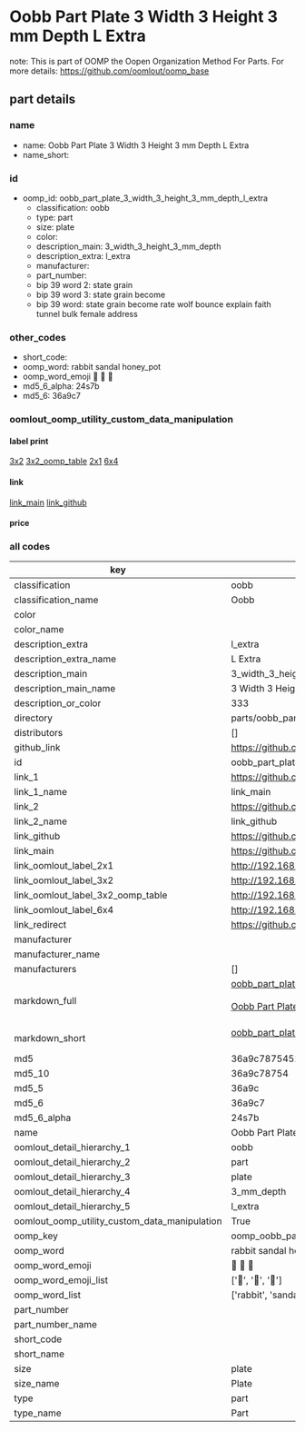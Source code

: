 # Oobb Part Plate 3 Width 3 Height 3 mm Depth L Extra  

note: This is part of OOMP the Oopen Organization Method For Parts. For more details: https://github.com/oomlout/oomp_base

##  part details
  







### name
* name: Oobb Part Plate 3 Width 3 Height 3 mm Depth L Extra
* name_short: 
### id
* oomp_id: oobb_part_plate_3_width_3_height_3_mm_depth_l_extra
  * classification: oobb
  * type: part
  * size: plate
  * color: 
  * description_main: 3_width_3_height_3_mm_depth
  * description_extra: l_extra
  * manufacturer: 
  * part_number: 
  * bip 39 word 2: state grain
  * bip 39 word 3: state grain become
  * bip 39 word: state grain become rate wolf bounce explain faith tunnel bulk female address

### other_codes
* short_code: 
* oomp_word: rabbit sandal honey_pot
* oomp_word_emoji :rabbit: :sandal: :honey_pot:
* md5_6_alpha: 24s7b
* md5_6: 36a9c7






### oomlout_oomp_utility_custom_data_manipulation
#### label print
[3x2](http://192.168.1.245:1112/?label=oomp%2024s7b)
[3x2_oomp_table](http://192.168.1.108:1112/?label=oomp%2024s7b)
[2x1](http://192.168.1.242:1112/?label=oomp%2024s7b)
[6x4](http://192.168.1.55:1112/?label=oomp%2024s7b)    

#### link

[link_main](https://github.com/oomlout/oomlout_oomp_version_1_messy/tree/main/parts/oobb_part_plate_3_width_3_height_3_mm_depth_l_extra) [link_github](https://github.com/oomlout/oomlout_oomp_version_1_messy/tree/main/parts/oobb_part_plate_3_width_3_height_3_mm_depth_l_extra)                             

#### price







### all codes 
| key | value |  
| --- | --- |  
| classification | oobb |  
| classification_name | Oobb |  
| color |  |  
| color_name |  |  
| description_extra | l_extra |  
| description_extra_name | L Extra |  
| description_main | 3_width_3_height_3_mm_depth |  
| description_main_name | 3 Width 3 Height 3 mm Depth |  
| description_or_color | 333 |  
| directory | parts/oobb_part_plate_3_width_3_height_3_mm_depth_l_extra |  
| distributors | [] |  
| github_link | https://github.com/oomlout/oomlout_oomp_part_src/tree/main/parts/oobb_part_plate_3_width_3_height_3_mm_depth_l_extra |  
| id | oobb_part_plate_3_width_3_height_3_mm_depth_l_extra |  
| link_1 | https://github.com/oomlout/oomlout_oomp_version_1_messy/tree/main/parts/oobb_part_plate_3_width_3_height_3_mm_depth_l_extra |  
| link_1_name | link_main |  
| link_2 | https://github.com/oomlout/oomlout_oomp_version_1_messy/tree/main/parts/oobb_part_plate_3_width_3_height_3_mm_depth_l_extra |  
| link_2_name | link_github |  
| link_github | https://github.com/oomlout/oomlout_oomp_version_1_messy/tree/main/parts/oobb_part_plate_3_width_3_height_3_mm_depth_l_extra |  
| link_main | https://github.com/oomlout/oomlout_oomp_version_1_messy/tree/main/parts/oobb_part_plate_3_width_3_height_3_mm_depth_l_extra |  
| link_oomlout_label_2x1 | http://192.168.1.242:1112/?label=oomp%2024s7b |  
| link_oomlout_label_3x2 | http://192.168.1.245:1112/?label=oomp%2024s7b |  
| link_oomlout_label_3x2_oomp_table | http://192.168.1.108:1112/?label=oomp%2024s7b |  
| link_oomlout_label_6x4 | http://192.168.1.55:1112/?label=oomp%2024s7b |  
| link_redirect | https://github.com/oomlout/oomlout_oomp_version_1_messy/tree/main/parts/oobb_part_plate_3_width_3_height_3_mm_depth_l_extra |  
| manufacturer |  |  
| manufacturer_name |  |  
| manufacturers | [] |  
| markdown_full | [oobb_part_plate_3_width_3_height_3_mm_depth_l_extra](none)<br>[](none)<br>[Oobb Part Plate 3 Width 3 Height 3 Mm Depth L Extra](none)<br><br> |  
| markdown_short | [oobb_part_plate_3_width_3_height_3_mm_depth_l_extra](none)<br><br> |  
| md5 | 36a9c78754520a1069fe6b2227d966a6 |  
| md5_10 | 36a9c78754 |  
| md5_5 | 36a9c |  
| md5_6 | 36a9c7 |  
| md5_6_alpha | 24s7b |  
| name | Oobb Part Plate 3 Width 3 Height 3 mm Depth L Extra |  
| oomlout_detail_hierarchy_1 | oobb |  
| oomlout_detail_hierarchy_2 | part |  
| oomlout_detail_hierarchy_3 | plate |  
| oomlout_detail_hierarchy_4 | 3_mm_depth |  
| oomlout_detail_hierarchy_5 | l_extra |  
| oomlout_oomp_utility_custom_data_manipulation | True |  
| oomp_key | oomp_oobb_part_plate_3_width_3_height_3_mm_depth_l_extra |  
| oomp_word | rabbit sandal honey_pot |  
| oomp_word_emoji | :rabbit: :sandal: :honey_pot: |  
| oomp_word_emoji_list | [':rabbit:', ':sandal:', ':honey_pot:'] |  
| oomp_word_list | ['rabbit', 'sandal', 'honey_pot'] |  
| part_number |  |  
| part_number_name |  |  
| short_code |  |  
| short_name |  |  
| size | plate |  
| size_name | Plate |  
| type | part |  
| type_name | Part |  
